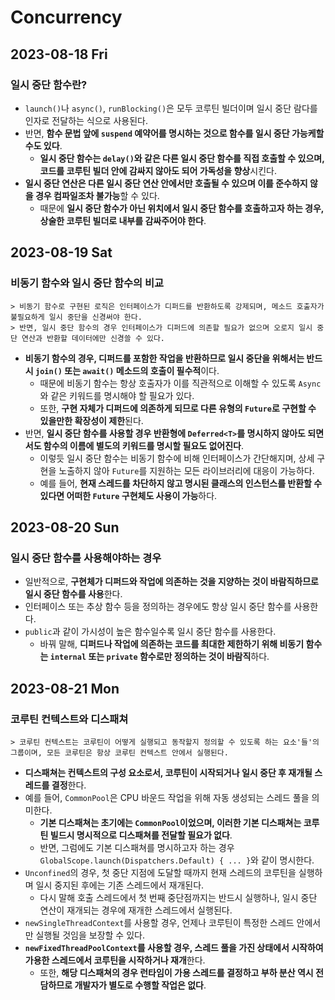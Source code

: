 # Concurrency
## 2023-08-18 Fri
### 일시 중단 함수란?
* `launch()`나 `async()`, `runBlocking()`은 모두 코루틴 빌더이며 일시 중단 람다를 인자로 전달하는 식으로 사용된다.
* 반면, **함수 문법 앞에 `suspend` 예약어를 명시하는 것으로 함수를 일시 중단 가능케할 수도 있다**.
  * **일시 중단 함수는 `delay()`와 같은 다른 일시 중단 함수를 직접 호출할 수 있으며, 코드를 코루틴 빌더 안에 감싸지 않아도 되어 가독성을 향상**시킨다.
* **일시 중단 연산은 다른 일시 중단 연산 안에서만 호출될 수 있으며 이를 준수하지 않을 경우 컴파일조차 불가능**할 수 있다.
  * 때문에 **일시 중단 함수가 아닌 위치에서 일시 중단 함수를 호출하고자 하는 경우, 상술한 코루틴 빌더로 내부를 감싸주어야 한다**.

## 2023-08-19 Sat
### 비동기 함수와 일시 중단 함수의 비교
```
> 비동기 함수로 구현된 로직은 인터페이스가 디퍼드를 반환하도록 강제되며, 메소드 호출자가 불필요하게 일시 중단을 신경써야 한다.
> 반면, 일시 중단 함수의 경우 인터페이스가 디퍼드에 의존할 필요가 없으며 오로지 일시 중단 연산과 반환할 데이터에만 신경쓸 수 있다. 
```
* **비동기 함수의 경우, 디퍼드를 포함한 작업을 반환하므로 일시 중단을 위해서는 반드시 `join()` 또는 `await()` 메소드의 호출이 필수적**이다.
  * 때문에 비동기 함수는 항상 호출자가 이를 직관적으로 이해할 수 있도록 `Async`와 같은 키워드를 명시해야 할 필요가 있다.
  * 또한, **구현 자체가 디퍼드에 의존하게 되므로 다른 유형의 `Future`로 구현할 수 있을만한 확장성이 제한**된다.
* 반면, **일시 중단 함수를 사용할 경우 반환형에 `Deferred<T>`를 명시하지 않아도 되면서도 함수의 이름에 별도의 키워드를 명시할 필요도 없어진다**.
  * 이렇듯 일시 중단 함수는 비동기 함수에 비해 인터페이스가 간단해지며, 상세 구현을 노출하지 않아 `Future`를 지원하는 모든 라이브러리에 대응이 가능하다.
  * 예를 들어, **현재 스레드를 차단하지 않고 명시된 클래스의 인스턴스를 반환할 수 있다면 어떠한 `Future` 구현체도 사용이 가능**하다.

## 2023-08-20 Sun
### 일시 중단 함수를 사용해야하는 경우
* 일반적으로, **구현체가 디퍼드와 작업에 의존하는 것을 지양하는 것이 바람직하므로 일시 중단 함수를 사용**한다.
* 인터페이스 또는 추상 함수 등을 정의하는 경우에도 항상 일시 중단 함수를 사용한다.
* `public`과 같이 가시성이 높은 함수일수록 일시 중단 함수를 사용한다.
  * 바꿔 말해, **디퍼드나 작업에 의존하는 코드를 최대한 제한하기 위해 비동기 함수는 `internal` 또는 `private` 함수로만 정의하는 것이 바람직**하다.

## 2023-08-21 Mon
### 코루틴 컨텍스트와 디스패쳐
```
> 코루틴 컨텍스트는 코루틴이 어떻게 실행되고 동작할지 정의할 수 있도록 하는 요소'들'의 그룹이며, 모든 코루틴은 항상 코루틴 컨텍스트 안에서 실행된다.
```
* **디스패쳐는 컨텍스트의 구성 요소로서, 코루틴이 시작되거나 일시 중단 후 재개될 스레드를 결정**한다.
* 예를 들어, `CommonPool`은 CPU 바운드 작업을 위해 자동 생성되는 스레드 풀을 의미한다.
  * **기본 디스패쳐는 초기에는 `CommonPool`이었으며, 이러한 기본 디스패쳐는 코루틴 빌드시 명시적으로 디스패쳐를 전달할 필요가 없다**.
  * 반면, 그럼에도 기본 디스패쳐를 명시하고자 하는 경우 `GlobalScope.launch(Dispatchers.Default) { ... }`와 같이 명시한다.
* `Unconfined`의 경우, 첫 중단 지점에 도달할 때까지 현재 스레드의 코루틴을 실행하며 일시 중지된 후에는 기존 스레드에서 재개된다.
  * 다시 말해 호출 스레드에서 첫 번째 중단점까지는 반드시 실행하나, 일시 중단 연산이 재개되는 경우에 재개한 스레드에서 실행된다.
* `newSingleThreadContext`를 사용할 경우, 언제나 코루틴이 특정한 스레드 안에서만 실행될 것임을 보장할 수 있다.
* **`newFixedThreadPoolContext`를 사용할 경우, 스레드 풀을 가진 상태에서 시작하여 가용한 스레드에서 코루틴을 시작하거나 재개**한다.
  * 또한, **해당 디스패쳐의 경우 런타임이 가용 스레드를 결정하고 부하 분산 역시 전담하므로 개발자가 별도로 수행할 작업은 없다**.